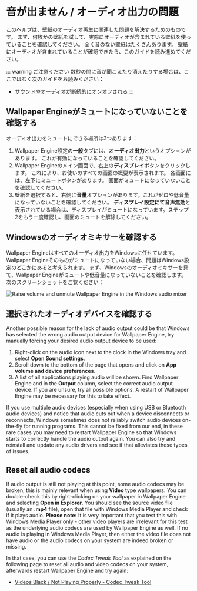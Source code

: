 # 音が出ません / オーディオ出力の問題
このヘルプは、壁紙のオーディオ再生に関連した問題を解決するためのものです。 まず、何枚かの壁紙を試して、実際にオーディオが含まれている壁紙を使っていることを確認してください。 全く音のない壁紙はたくさんあります。 壁紙にオーディオが含まれていることが確認できたら、このガイドを読み進めてください。

::: warning
ご注意ください 数秒の間に音が聞こえたり消えたりする場合は、ここではなく次のガイドをお読みください：

* [サウンドやオーディオが断続的にオンオフされる](/audio/intermittent)
:::

## Wallpaper Engineがミュートになっていないことを確認する
オーディオ出力をミュートにできる場所は3つあります：

1. Wallpaper Engine設定の**一般**タブには、**オーディオ出力**というオプションがあります。 これが有効になっていることを確認してください。
2. Wallpaper Engineのメイン画面で、右上の**ディスプレイ**ボタンをクリックします。 これにより、お使いのすべての画面の概要が表示されます。 各画面には、左下にミュートボタンがあります。 画面がミュートになっていないことを確認してください。
3. 壁紙を選択すると、右側に**音量**オプションがあります。これがゼロや低音量になっていないことを確認してください。 **ディスプレイ設定にて音声無効**と表示されている場合は、ディスプレイがミュートになっています。ステップ2をもう一度確認し、画面のミュートを解除してください。

## Windowsのオーディオミキサーを確認する
Wallpaper Engineはすべてのオーディオ出力をWindowsに任せています。Wallpaper Engineそのものがミュートになっていない場合、問題はWindows設定のどこかにあると考えられます。 まず、Windowsのオーディオミキサーを見て、Wallpaper Engineがミュートや低音量になっていないことを確認します。次のスクリーンショットをご覧ください：

![Raise volume and unmute Wallpaper Engine in the Windows audio mixer](./audiomixer.png)

## 選択されたオーディオデバイスを確認する
Another possible reason for the lack of audio output could be that Windows has selected the wrong audio output device for Wallpaper Engine, try manually forcing your desired audio output device to be used:

1. Right-click on the audio icon next to the clock in the Windows tray and select **Open Sound settings**.
2. Scroll down to the bottom of the page that opens and click on **App volume and device preferences**.
3. A list of all applications playing audio will be shown. Find Wallpaper Engine and in the **Output** column, select the correct audio output device. If you are unsure, try all possible options. A restart of Wallpaper Engine may be necessary for this to take effect.

If you use multiple audio devices (especially when using USB or Bluetooth audio devices) and notice that audio cuts out when a device disconnects or reconnects, Windows sometimes does not reliably switch audio devices on-the-fly for running programs. This cannot be fixed from our end, in these rare cases you may need to restart Wallpaper Engine so that Windows starts to correctly handle the audio output again. You can also try and reinstall and update any audio drivers and see if that alleviates these types of issues.

## Reset all audio codecs

If audio output is still not playing at this point, some audio codecs may be broken, this is mainly relevant when using **Video** type wallpapers. You can double-check this by right-clicking on your wallpaper in Wallpaper Engine and selecting **Open in Explorer**. You should see the source video file (usually an **.mp4** file), open that file with Windows Media Player and check if it plays audio. **Please note:** It is very important that you test this with Windows Media Player only - other video players are irrelevant for this test as the underlying audio codecs are used by Wallpaper Engine as well. If no audio is playing in Windows Media Player, then either the video file does not have audio or the audio codecs on your system are indeed broken or missing.

In that case, you can use the *Codec Tweak Tool* as explained on the following page to reset all audio and video codecs on your system, afterwards restart Wallpaper Engine and try again:

* [Videos Black / Not Playing Properly - Codec Tweak Tool](noshow/notplaying.html#codec-tweak-tool)

